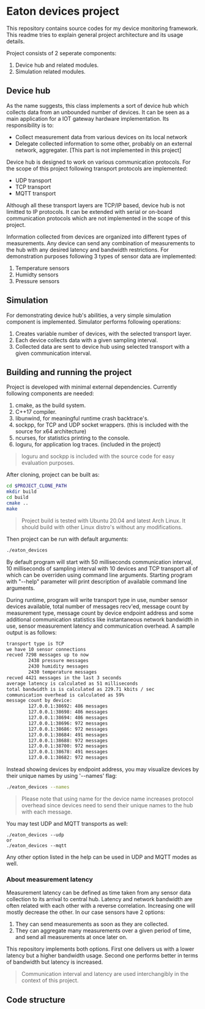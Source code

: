 # Eaton devices project

This repository contains source codes for my device monitoring framework. This readme tries to explain general project architecture and its usage details.

Project consists of 2 seperate components:

1. Device hub and related modules.
2. Simulation related modules.

## Device hub

As the name suggests, this class implements a sort of device hub which collects data from an unbounded number of devices. It can be seen as a main application for a IOT gateway hardware implementation. Its responsibility is to:

* Collect measurement data from various devices on its local network
* Delegate collected information to some other, probably on an external network, aggregater. [This part is not implemented in this project]

Device hub is designed to work on various communication protocols. For the scope of this project following transport protocols are implemented:

* UDP transport
* TCP transport
* MQTT transport

Although all these transport layers are TCP/IP based, device hub is not limitted to IP protocols. It can be extended with serial or on-board communication protocols which are not implemented in the scope of this project.

Information collected from devices are organized into different types of measurements. Any device can send any combination of measurements to the hub with any desired latency and bandwidth restrictions. For demonstration purposes following 3 types of sensor data are implemented:

1. Temperature sensors
2. Humidty sensors
3. Pressure sensors

## Simulation

For demonstrating device hub's abilities, a very simple simulation component is implemented. Simulator performs following operations:

1. Creates variable number of devices, with the selected transport layer.
2. Each device collects data with a given sampling interval.
3. Collected data are sent to device hub using selected transport with a given communication interval.

## Building and running the project

Project is developed with minimal external dependencies. Currently following components are needed:

1. cmake, as the build system.
2. C++17 compiler.
3. libunwind, for meaningful runtime crash backtrace's.
4. sockpp, for TCP and UDP socket wrappers. (this is included with the source for x64 architecture)
5. ncurses, for statistics printing to the console.
6. loguru, for application log traces. (included in the project)

>loguru and sockpp is included with the source code for easy evaluation purposes.

After cloning, project can be built as:

```bash
cd $PROJECT_CLONE_PATH
mkdir build
cd build
cmake ..
make
```

>Project build is tested with Ubuntu 20.04 and latest Arch Linux. It should build with other Linux distro's without any modifications.

Then project can be run with default arguments:

```bash
./eaton_devices
```
By default program will start with 50 milliseconds communication interval, 10 milliseconds of sampling interval with 10 devices and TCP transport all of which can be overriden using command line arguments. Starting program with "--help" parameter will print description of available command line arguments.

During runtime, program will write transport type in use, number sensor devices available, total number of messages recv'ed, message count by measurement type, message count by device endpoint address and some additional communication statistics like instantaneous network bandwidth in use, sensor measurement latency and communication overhead. A sample output is as follows:

```bash
transport type is TCP
we have 10 sensor connections
recved 7298 messages up to now
        2438 pressure messages
        2430 humidity messages
        2430 temperature messages
recved 4421 messages in the last 3 seconds
average latency is calculated as 51 milliseconds
total bandwidth is is calculated as 229.71 kbits / sec
communication overhead is calculated as 59%
message count by device:
        127.0.0.1:38692: 486 messages
        127.0.0.1:38698: 486 messages
        127.0.0.1:38694: 486 messages
        127.0.0.1:38696: 972 messages
        127.0.0.1:38686: 972 messages
        127.0.0.1:38684: 491 messages
        127.0.0.1:38688: 972 messages
        127.0.0.1:38700: 972 messages
        127.0.0.1:38678: 491 messages
        127.0.0.1:38682: 972 messages
```

Instead showing devices by endpoint address, you may visualize devices by their unique names by using '--names' flag:

```bash
./eaton_devices --names
```

>Please note that using name for the device name increases protocol overhead since devices need to send their unique names to the hub with each message.

You may test UDP and MQTT transports as well:

```
./eaton_devices --udp
or
./eaton_devices --mqtt
```

Any other option listed in the help can be used in UDP and MQTT modes as well.

### About measurement latency

Measurement latency can be defined as time taken from any sensor data collection to its arrival to central hub. Latency and network bandwidth are often related with each other with a reverse correlation. Increasing one will mostly decrease the other. In our case sensors have 2 options:

1. They can send measurements as soon as they are collected.
2. They can aggregate many measurements over a given period of time, and send all measurements at once later on.

This repository implements both options. First one delivers us with a lower latency but a higher bandwidth usage. Second one performs better in terms of bandwidth but latency is increased.

>Communication interval and latency are used interchangibly in the context of this project.

## Code structure